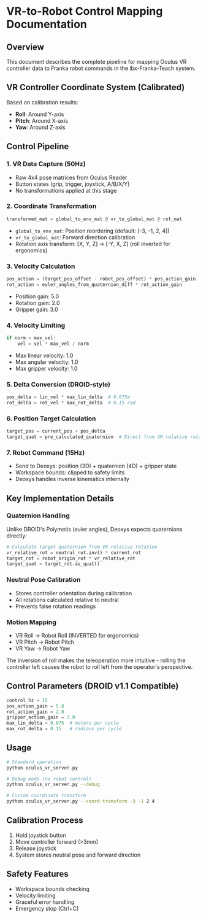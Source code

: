 # VR-to-Robot Control Mapping Documentation

## Overview
This document describes the complete pipeline for mapping Oculus VR controller data to Franka robot commands in the lbx-Franka-Teach system.

## VR Controller Coordinate System (Calibrated)
Based on calibration results:
- **Roll**: Around Y-axis
- **Pitch**: Around X-axis  
- **Yaw**: Around Z-axis

## Control Pipeline

### 1. VR Data Capture (50Hz)
- Raw 4x4 pose matrices from Oculus Reader
- Button states (grip, trigger, joystick, A/B/X/Y)
- No transformations applied at this stage

### 2. Coordinate Transformation
```python
transformed_mat = global_to_env_mat @ vr_to_global_mat @ rot_mat
```
- `global_to_env_mat`: Position reordering (default: [-3, -1, 2, 4])
- `vr_to_global_mat`: Forward direction calibration
- Rotation axis transform: [X, Y, Z] → [-Y, X, Z] (roll inverted for ergonomics)

### 3. Velocity Calculation
```python
pos_action = (target_pos_offset - robot_pos_offset) * pos_action_gain
rot_action = euler_angles_from_quaternion_diff * rot_action_gain
```
- Position gain: 5.0
- Rotation gain: 2.0
- Gripper gain: 3.0

### 4. Velocity Limiting
```python
if norm > max_vel:
    vel = vel * max_vel / norm
```
- Max linear velocity: 1.0
- Max angular velocity: 1.0
- Max gripper velocity: 1.0

### 5. Delta Conversion (DROID-style)
```python
pos_delta = lin_vel * max_lin_delta  # 0.075m
rot_delta = rot_vel * max_rot_delta  # 0.15 rad
```

### 6. Position Target Calculation
```python
target_pos = current_pos + pos_delta
target_quat = pre_calculated_quaternion  # Direct from VR relative rotation
```

### 7. Robot Command (15Hz)
- Send to Deoxys: position (3D) + quaternion (4D) + gripper state
- Workspace bounds: clipped to safety limits
- Deoxys handles inverse kinematics internally

## Key Implementation Details

### Quaternion Handling
Unlike DROID's Polymetis (euler angles), Deoxys expects quaternions directly:
```python
# Calculate target quaternion from VR relative rotation
vr_relative_rot = neutral_rot.inv() * current_rot
target_rot = robot_origin_rot * vr_relative_rot
target_quat = target_rot.as_quat()
```

### Neutral Pose Calibration
- Stores controller orientation during calibration
- All rotations calculated relative to neutral
- Prevents false rotation readings

### Motion Mapping
- VR Roll → Robot Roll (INVERTED for ergonomics)
- VR Pitch → Robot Pitch
- VR Yaw → Robot Yaw

The inversion of roll makes the teleoperation more intuitive - rolling the controller left causes the robot to roll left from the operator's perspective.

## Control Parameters (DROID v1.1 Compatible)
```python
control_hz = 15
pos_action_gain = 5.0
rot_action_gain = 2.0
gripper_action_gain = 3.0
max_lin_delta = 0.075  # meters per cycle
max_rot_delta = 0.15   # radians per cycle
```

## Usage
```bash
# Standard operation
python oculus_vr_server.py

# Debug mode (no robot control)
python oculus_vr_server.py --debug

# Custom coordinate transform
python oculus_vr_server.py --coord-transform -3 -1 2 4
```

## Calibration Process
1. Hold joystick button
2. Move controller forward (>3mm)
3. Release joystick
4. System stores neutral pose and forward direction

## Safety Features
- Workspace bounds checking
- Velocity limiting
- Graceful error handling
- Emergency stop (Ctrl+C) 
